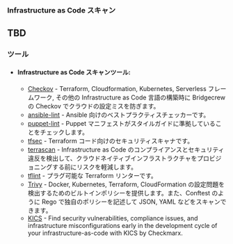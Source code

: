 ### Infrastructure as Code スキャン
TBD
---
### ツール
- #### Infrastructure as Code スキャンツール: 
  + [Checkov](https://github.com/bridgecrewio/checkov) - Terraform, Cloudformation, Kubernetes, Serverless フレームワーク, その他の Infrastructure as Code 言語の構築時に Bridgecrew の Checkov でクラウドの設定ミスを防ぎます。
  + [ansible-lint](https://github.com/ansible-community/ansible-lint) - Ansible 向けのベストプラクティスチェッカーです。
  + [puppet-lint](https://github.com/rodjek/puppet-lint) - Puppet マニフェストがスタイルガイドに準拠していることをチェックします。
  + [tfsec](https://github.com/tfsec/tfsec) - Terraform コード向けのセキュリティスキャナです。
  + [terrascan](https://github.com/accurics/terrascan) - Infrastructure as Code のコンプライアンスとセキュリティ違反を検出して、クラウドネイティブインフラストラクチャをプロビジョニングする前にリスクを軽減します。
  + [tflint](https://github.com/terraform-linters/tflint) - プラグ可能な Terraform リンターです。
  + [Trivy](https://github.com/aquasecurity/trivy) - Docker, Kubernetes, Terraform, CloudFormation の設定問題を検出するためのビルトインポリシーを提供します。また、Conftest のように Rego で独自のポリシーを記述して JSON, YAML などをスキャンできます。
  + [KICS](https://github.com/Checkmarx/kics) - Find security vulnerabilities, compliance issues, and infrastructure misconfigurations early in the development cycle of your infrastructure-as-code with KICS by Checkmarx.
